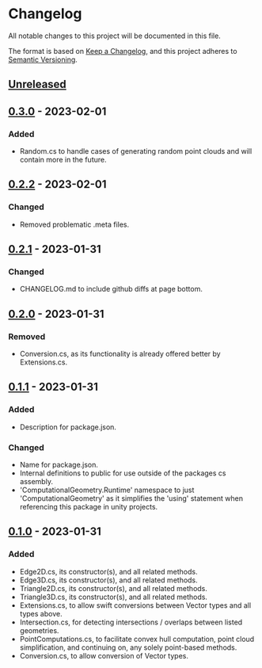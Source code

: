 ﻿# Changelog

All notable changes to this project will be documented in this file.

The format is based on [Keep a Changelog](https://keepachangelog.com/en/1.0.0/),
and this project adheres to [Semantic Versioning](https://semver.org/spec/v2.0.0.html).

## [Unreleased]

## [0.3.0] - 2023-02-01

### Added

- Random.cs to handle cases of generating random point clouds and will contain more in the future.

## [0.2.2] - 2023-02-01

### Changed

- Removed problematic .meta files.

## [0.2.1] - 2023-01-31

### Changed

- CHANGELOG.md to include github diffs at page bottom.

## [0.2.0] - 2023-01-31

### Removed

- Conversion.cs, as its functionality is already offered better by Extensions.cs.

## [0.1.1] - 2023-01-31

### Added

- Description for package.json.

### Changed

- Name for package.json.
- Internal definitions to public for use outside of the packages cs assembly.
- 'ComputationalGeometry.Runtime' namespace to just 'ComputationalGeometry' as it simplifies the 'using' statement when referencing this package in unity projects.

## [0.1.0] - 2023-01-31

### Added

- Edge2D.cs, its constructor(s), and all related methods.
- Edge3D.cs, its constructor(s), and all related methods.
- Triangle2D.cs, its constructor(s), and all related methods.
- Triangle3D.cs, its constructor(s), and all related methods.
- Extensions.cs, to allow swift conversions between Vector types and all types above.
- Intersection.cs, for detecting intersections / overlaps between listed geometries.
- PointComputations.cs, to facilitate convex hull computation, point cloud simplification, and continuing on, any solely point-based methods.
- Conversion.cs, to allow conversion of Vector types.

[unreleased]: https://github.com/IrishFix/Computational-Geometry/compare/v0.3.0...HEAD
[0.3.0]: https://github.com/IrishFix/Computational-Geometry/compare/v0.2.2...v0.3.0
[0.2.2]: https://github.com/IrishFix/Computational-Geometry/compare/v0.2.1...v0.2.2
[0.2.1]: https://github.com/IrishFix/Computational-Geometry/compare/v0.2.0...v0.2.1
[0.2.0]: https://github.com/IrishFix/Computational-Geometry/compare/v0.1.1...v0.2.0
[0.1.1]: https://github.com/IrishFix/Computational-Geometry/compare/v0.1.0...v0.1.1
[0.1.0]: https://github.com/IrishFix/Computational-Geometry/releases/tag/v0.1.0
